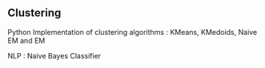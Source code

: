 ## Clustering

Python Implementation of clustering algorithms : KMeans, KMedoids, Naive EM and EM

NLP : Naive Bayes Classifier
